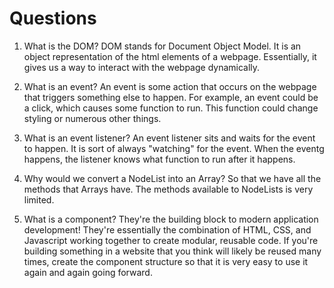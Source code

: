 # Questions

1. What is the DOM?
DOM stands for Document Object Model. It is an object representation of the html elements of a webpage. Essentially, it gives us a way to interact with the webpage dynamically.

2. What is an event?
An event is some action that occurs on the webpage that triggers something else to happen. For example, an event could be a click, which causes some function to run. This function could change styling or numerous other things.

3. What is an event listener?
An event listener sits and waits for the event to happen. It is sort of always "watching" for the event. When the eventg happens, the listener knows what function to run after it happens.

4. Why would we convert a NodeList into an Array?
So that we have all the methods that Arrays have. The methods available to NodeLists is very limited.

5. What is a component? 
They're the building block to modern application development!
They're essentially the combination of HTML, CSS, and Javascript working together to create modular, reusable code. If you're building something in a website that you think will likely be reused many times, create the component structure so that it is very easy to use it again and again going forward.
